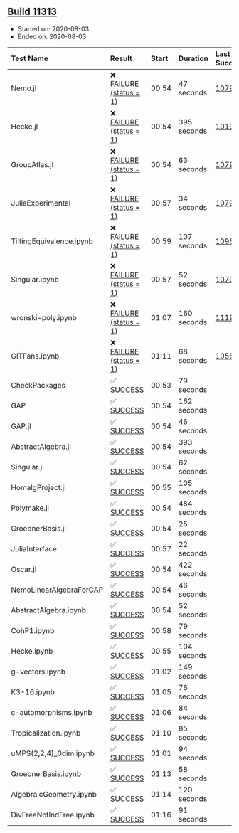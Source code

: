 ## [Build 11313](https://oscarci.mathematik.uni-kl.de/job/oscar/11313/)

* Started on: 2020-08-03
* Ended on: 2020-08-03

| Test Name    | Result | Start | Duration | Last Success | First Failure |
|:-------------|:-------|:------|:---------|:-------------|:--------------|
| Nemo.jl | ❌ [FAILURE (status = 1)](https://oscarci.mathematik.uni-kl.de/job/oscar/11313/artifact/logs/build-11313/Nemo.jl.log) | 00:54 | 47 seconds | [10790](https://oscarci.mathematik.uni-kl.de/job/oscar/10790/) | [10791](https://oscarci.mathematik.uni-kl.de/job/oscar/10791/) |
| Hecke.jl | ❌ [FAILURE (status = 1)](https://oscarci.mathematik.uni-kl.de/job/oscar/11313/artifact/logs/build-11313/Hecke.jl.log) | 00:54 | 395 seconds | [10197](https://oscarci.mathematik.uni-kl.de/job/oscar/10197/) | [10198](https://oscarci.mathematik.uni-kl.de/job/oscar/10198/) |
| GroupAtlas.jl | ❌ [FAILURE (status = 1)](https://oscarci.mathematik.uni-kl.de/job/oscar/11313/artifact/logs/build-11313/GroupAtlas.jl.log) | 00:54 | 63 seconds | [10790](https://oscarci.mathematik.uni-kl.de/job/oscar/10790/) | [10791](https://oscarci.mathematik.uni-kl.de/job/oscar/10791/) |
| JuliaExperimental | ❌ [FAILURE (status = 1)](https://oscarci.mathematik.uni-kl.de/job/oscar/11313/artifact/logs/build-11313/JuliaExperimental.log) | 00:57 | 34 seconds | [10790](https://oscarci.mathematik.uni-kl.de/job/oscar/10790/) | [10791](https://oscarci.mathematik.uni-kl.de/job/oscar/10791/) |
| TiltingEquivalence.ipynb | ❌ [FAILURE (status = 1)](https://oscarci.mathematik.uni-kl.de/job/oscar/11313/artifact/logs/build-11313/TiltingEquivalence.ipynb.log) | 00:59 | 107 seconds | [10962](https://oscarci.mathematik.uni-kl.de/job/oscar/10962/) | [10963](https://oscarci.mathematik.uni-kl.de/job/oscar/10963/) |
| Singular.ipynb | ❌ [FAILURE (status = 1)](https://oscarci.mathematik.uni-kl.de/job/oscar/11313/artifact/logs/build-11313/Singular.ipynb.log) | 00:57 | 52 seconds | [10790](https://oscarci.mathematik.uni-kl.de/job/oscar/10790/) | [10791](https://oscarci.mathematik.uni-kl.de/job/oscar/10791/) |
| wronski-poly.ipynb | ❌ [FAILURE (status = 1)](https://oscarci.mathematik.uni-kl.de/job/oscar/11313/artifact/logs/build-11313/wronski-poly.ipynb.log) | 01:07 | 160 seconds | [11192](https://oscarci.mathematik.uni-kl.de/job/oscar/11192/) | [11193](https://oscarci.mathematik.uni-kl.de/job/oscar/11193/) |
| GITFans.ipynb | ❌ [FAILURE (status = 1)](https://oscarci.mathematik.uni-kl.de/job/oscar/11313/artifact/logs/build-11313/GITFans.ipynb.log) | 01:11 | 68 seconds | [10566](https://oscarci.mathematik.uni-kl.de/job/oscar/10566/) | [10567](https://oscarci.mathematik.uni-kl.de/job/oscar/10567/) |
| CheckPackages | ✅ [SUCCESS](https://oscarci.mathematik.uni-kl.de/job/oscar/11313/artifact/logs/build-11313/CheckPackages.log) | 00:53 | 79 seconds |  |  |
| GAP | ✅ [SUCCESS](https://oscarci.mathematik.uni-kl.de/job/oscar/11313/artifact/logs/build-11313/GAP.log) | 00:54 | 162 seconds |  |  |
| GAP.jl | ✅ [SUCCESS](https://oscarci.mathematik.uni-kl.de/job/oscar/11313/artifact/logs/build-11313/GAP.jl.log) | 00:54 | 46 seconds |  |  |
| AbstractAlgebra.jl | ✅ [SUCCESS](https://oscarci.mathematik.uni-kl.de/job/oscar/11313/artifact/logs/build-11313/AbstractAlgebra.jl.log) | 00:54 | 393 seconds |  |  |
| Singular.jl | ✅ [SUCCESS](https://oscarci.mathematik.uni-kl.de/job/oscar/11313/artifact/logs/build-11313/Singular.jl.log) | 00:54 | 62 seconds |  |  |
| HomalgProject.jl | ✅ [SUCCESS](https://oscarci.mathematik.uni-kl.de/job/oscar/11313/artifact/logs/build-11313/HomalgProject.jl.log) | 00:55 | 105 seconds |  |  |
| Polymake.jl | ✅ [SUCCESS](https://oscarci.mathematik.uni-kl.de/job/oscar/11313/artifact/logs/build-11313/Polymake.jl.log) | 00:54 | 484 seconds |  |  |
| GroebnerBasis.jl | ✅ [SUCCESS](https://oscarci.mathematik.uni-kl.de/job/oscar/11313/artifact/logs/build-11313/GroebnerBasis.jl.log) | 00:54 | 25 seconds |  |  |
| JuliaInterface | ✅ [SUCCESS](https://oscarci.mathematik.uni-kl.de/job/oscar/11313/artifact/logs/build-11313/JuliaInterface.log) | 00:57 | 22 seconds |  |  |
| Oscar.jl | ✅ [SUCCESS](https://oscarci.mathematik.uni-kl.de/job/oscar/11313/artifact/logs/build-11313/Oscar.jl.log) | 00:54 | 422 seconds |  |  |
| NemoLinearAlgebraForCAP | ✅ [SUCCESS](https://oscarci.mathematik.uni-kl.de/job/oscar/11313/artifact/logs/build-11313/NemoLinearAlgebraForCAP.log) | 00:54 | 46 seconds |  |  |
| AbstractAlgebra.ipynb | ✅ [SUCCESS](https://oscarci.mathematik.uni-kl.de/job/oscar/11313/artifact/logs/build-11313/AbstractAlgebra.ipynb.log) | 00:54 | 52 seconds |  |  |
| CohP1.ipynb | ✅ [SUCCESS](https://oscarci.mathematik.uni-kl.de/job/oscar/11313/artifact/logs/build-11313/CohP1.ipynb.log) | 00:58 | 79 seconds |  |  |
| Hecke.ipynb | ✅ [SUCCESS](https://oscarci.mathematik.uni-kl.de/job/oscar/11313/artifact/logs/build-11313/Hecke.ipynb.log) | 00:55 | 104 seconds |  |  |
| g-vectors.ipynb | ✅ [SUCCESS](https://oscarci.mathematik.uni-kl.de/job/oscar/11313/artifact/logs/build-11313/g-vectors.ipynb.log) | 01:02 | 149 seconds |  |  |
| K3-16.ipynb | ✅ [SUCCESS](https://oscarci.mathematik.uni-kl.de/job/oscar/11313/artifact/logs/build-11313/K3-16.ipynb.log) | 01:05 | 76 seconds |  |  |
| c-automorphisms.ipynb | ✅ [SUCCESS](https://oscarci.mathematik.uni-kl.de/job/oscar/11313/artifact/logs/build-11313/c-automorphisms.ipynb.log) | 01:06 | 84 seconds |  |  |
| Tropicalization.ipynb | ✅ [SUCCESS](https://oscarci.mathematik.uni-kl.de/job/oscar/11313/artifact/logs/build-11313/Tropicalization.ipynb.log) | 01:10 | 85 seconds |  |  |
| uMPS(2,2,4)_0dim.ipynb | ✅ [SUCCESS](https://oscarci.mathematik.uni-kl.de/job/oscar/11313/artifact/logs/build-11313/uMPS-2-2-4-_0dim.ipynb.log) | 01:01 | 94 seconds |  |  |
| GroebnerBasis.ipynb | ✅ [SUCCESS](https://oscarci.mathematik.uni-kl.de/job/oscar/11313/artifact/logs/build-11313/GroebnerBasis.ipynb.log) | 01:13 | 58 seconds |  |  |
| AlgebraicGeometry.ipynb | ✅ [SUCCESS](https://oscarci.mathematik.uni-kl.de/job/oscar/11313/artifact/logs/build-11313/AlgebraicGeometry.ipynb.log) | 01:14 | 120 seconds |  |  |
| DivFreeNotIndFree.ipynb | ✅ [SUCCESS](https://oscarci.mathematik.uni-kl.de/job/oscar/11313/artifact/logs/build-11313/DivFreeNotIndFree.ipynb.log) | 01:16 | 91 seconds |  |  |
